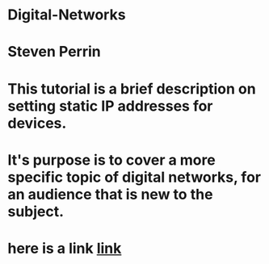# Digital-Networks

# Steven Perrin

# This tutorial is a brief description on setting static IP addresses for devices.

# It's purpose is to cover a more specific topic of digital networks, for an audience that is new to the subject.

# here is a link <a href ="https://github.com/StevenPerrin/Digital-Networks/blob/master/DigitalNetworks.md" target="_blank">link</a>
